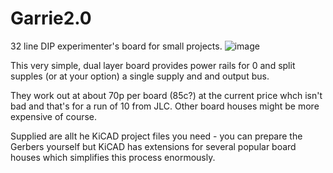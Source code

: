 # Garrie2.0
32 line DIP experimenter's board for small projects.
![image](https://github.com/user-attachments/assets/f675ebf4-8586-4297-bf22-95d03d5c9db7)


This very simple, dual layer board provides power rails for 0 and split supples (or at your option) a single supply and and output bus.

They work out at about 70p per board (85c?) at the current price whch isn't bad and that's for a run of 10 from JLC. Other board houses might be more expensive of course.

Supplied are allt he KiCAD project files you need - you can prepare the Gerbers yourself but KiCAD has extensions for several popular board houses which simplifies this process enormously.
